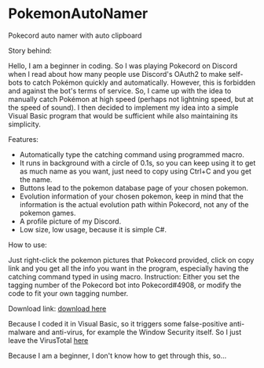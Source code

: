 # PokemonAutoNamer
Pokecord auto namer with auto clipboard

Story behind:

Hello, I am a beginner in coding. So I was playing Pokecord on Discord when I read about how many people use Discord's OAuth2 to make self-bots to catch Pokémon quickly and automatically. However, this is forbidden and against the bot's terms of service. So, I came up with the idea to manually catch Pokémon at high speed (perhaps not lightning speed, but at the speed of sound). I then decided to implement my idea into a simple Visual Basic program that would be sufficient while also maintaining its simplicity.

Features:
   - Automatically type the catching command using programmed macro.
   - It runs in background with a circle of 0.1s, so you can keep using it to get as much name as you want, just need to copy using Ctrl+C and you get the name.
   - Buttons lead to the pokemon database page of your chosen pokemon.
   - Evolution information of your chosen pokemon, keep in mind that the information is the actual evolution path within Pokecord, not any of the pokemon games.
   - A profile picture of my Discord.
   - Low size, low usage, because it is simple C#.
    
How to use: 
   
   Just right-click the pokemon pictures that Pokecord provided, click on copy link and you get all the info you want in the program, especially having the catching command typed in using macro. 
   Instruction: Either you set the tagging number of the Pokecord bot into Pokecord#4908, or modify the code to fit your own tagging number.


Download link: [download here](https://github.com/Duy247/PkmAutoName/blob/main/PkmAutoName/bin/Debug/PkmAutoName.exe)

Because I coded it in Visual Basic, so it triggers some false-positive anti-malware and anti-virus, for example the Window Security itself. So I just leave the VirusTotal [here](https://www.virustotal.com/gui/file/c7c6e32b160cc3ad9feab62ecdd38043da08eeb61b2e178de23937f4414ccc06?nocache=1)

Because I am a beginner, I don't know how to get through this, so...
